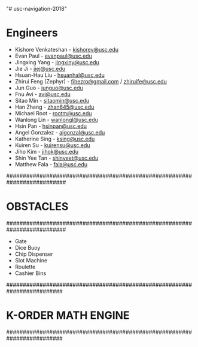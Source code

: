 "# usc-navigation-2018"

# Engineers
- Kishore Venkateshan - kishorev@usc.edu
- Evan Paul - evanpaul@usc.edu
- Jingxing Yang - jingxiny@usc.edu
- Jie Ji - jiej@usc.edu
- Hsuan-Hau Liu - hsuanhal@usc.edu
- Zhirui Feng (Zephyr) - fihezro@gmail.com / zhiruife@usc.edu
- Jun Guo - junguo@usc.edu
- Fnu Avi - avi@usc.edu
- Sitao Min - sitaomin@usc.edu
- Han Zhang - zhan645@usc.edu
- Michael Root - rootm@usc.edu
- Wanlong Lin - wanlongl@usc.edu
- Hsin Pan - hsinpan@usc.edu
- Angel Gonzalez - aigonzal@usc.edu
- Katherine Sing - ksing@usc.edu
- Kuiren Su - kuirensu@usc.edu
- Jiho Kim - jihok@usc.edu
- Shin Yee Tan - shinyeet@usc.edu
- Matthew Fala - fala@usc.edu

##########################################################################
# OBSTACLES
##########################################################################
- Gate
- Dice Buoy
- Chip Dispenser
- Slot Machine
- Roulette
- Cashier Bins


#########################################################################
# K-ORDER MATH ENGINE
#########################################################################

